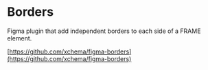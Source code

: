 # Borders

Figma plugin that add independent borders to each side of a FRAME element.

[https://github.com/xchema/figma-borders](https://github.com/xchema/figma-borders)
